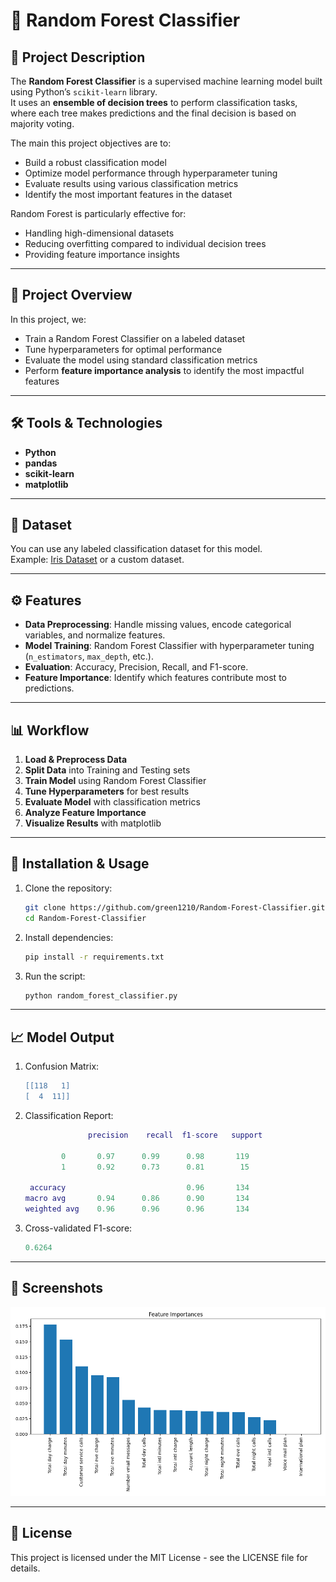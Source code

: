 # 🌲 Random Forest Classifier

## 📖 Project Description
The **Random Forest Classifier** is a supervised machine learning model built using Python’s `scikit-learn` library.  
It uses an **ensemble of decision trees** to perform classification tasks, where each tree makes predictions and the final decision is based on majority voting.  
 
The main this project  objectives are to:
- Build a robust classification model
- Optimize model performance through hyperparameter tuning
- Evaluate results using various classification metrics
- Identify the most important features in the dataset

Random Forest is particularly effective for:
- Handling high-dimensional datasets
- Reducing overfitting compared to individual decision trees
- Providing feature importance insights

---

## 📌 Project Overview
In this project, we:
- Train a Random Forest Classifier on a labeled dataset
- Tune hyperparameters for optimal performance
- Evaluate the model using standard classification metrics
- Perform **feature importance analysis** to identify the most impactful features

---

## 🛠 Tools & Technologies
- **Python**
- **pandas**
- **scikit-learn**
- **matplotlib**

---

## 📂 Dataset
You can use any labeled classification dataset for this model.  
Example: [Iris Dataset](https://archive.ics.uci.edu/ml/datasets/iris) or a custom dataset.  

---

## ⚙ Features
- **Data Preprocessing**: Handle missing values, encode categorical variables, and normalize features.
- **Model Training**: Random Forest Classifier with hyperparameter tuning (`n_estimators`, `max_depth`, etc.).
- **Evaluation**: Accuracy, Precision, Recall, and F1-score.
- **Feature Importance**: Identify which features contribute most to predictions.

---

## 📊 Workflow
1. **Load & Preprocess Data**
2. **Split Data** into Training and Testing sets
3. **Train Model** using Random Forest Classifier
4. **Tune Hyperparameters** for best results
5. **Evaluate Model** with classification metrics
6. **Analyze Feature Importance**
7. **Visualize Results** with matplotlib

---

## 🚀 Installation & Usage
1. Clone the repository:
   ```bash
   git clone https://github.com/green1210/Random-Forest-Classifier.git
   cd Random-Forest-Classifier
2. Install dependencies:
    ```bash
    pip install -r requirements.txt
3. Run the script:
   ```bash
   python random_forest_classifier.py

---

## 📈 Model Output
1. Confusion Matrix:
    ```lua
    [[118   1]
    [  4  11]]
2. Classification Report:
   ```lua
                 precision    recall  f1-score   support

           0       0.97      0.99      0.98       119
           1       0.92      0.73      0.81        15

    accuracy                           0.96       134
   macro avg       0.94      0.86      0.90       134
   weighted avg    0.96      0.96      0.96       134

3. Cross-validated F1-score:
   ```lua
   0.6264
   ```
---

## 📸 Screenshots

<p align="center">
  <img src="./screenshots/classification_report.png" width="800" alt="Classification Report" />
</p>

---

## 📄 License
 This project is licensed under the MIT License - see the LICENSE file for details.

 

